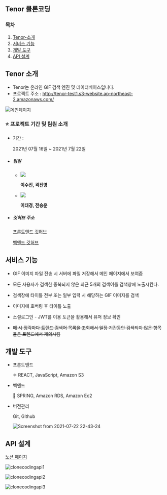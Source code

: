 ## Tenor 클론코딩

### 목차
1.  [Tenor-소개 ](#tenor-소개)
2.  [서비스 기능](#서비스-기능)
3.  [개발 도구](#개발-도구)
4.  [API 설계](#api-설계)

## Tenor 소개

- Tenor는 온라인 GIF 검색 엔진 및 데이터베이스입니다.
- 프로젝트 주소 : http://tenor-test1.s3-website.ap-northeast-2.amazonaws.com/

![메인페이지](http://drive.google.com/uc?export=view&id=1tVLOR02iKlzo7JVV89zdG_AHdZG6d1AA)



### ⭐️ 프로젝트 기간 및 팀원 소개

- 기간 : 

    2021년 07월 16일 ~ 2021년 7월 22일

- ##### 팀원

    - <img src="https://img.shields.io/badge/Front--end-react-9cf"> 

        **이수진, 곽진영**

    - <img src="https://img.shields.io/badge/Back--end-spring-brightgreen"> 

        **이태경, 전승운**

*   ##### **깃허브 주소**

    [프론트엔드 깃허브](https://github.com/Tenor-clone-coding/tenor-front-service)

    [백엔드 깃허브](https://github.com/Tenor-clone-coding/tenor-backend-service-)


##  서비스 기능

- GIF 이미지 파일 전송 시 서버에 파일 저장해서 메인 페이지에서 보여줌

- 모든 사용자가 검색한 중복되지 않은 최근 5개의 검색어를 검색창에 노출시킨다.

- 검색창에 타이틀 전부 또는 일부 입력 시 해당하는 GIF 이미지를 검색

- 이미지에 호버링 후 타이틀 노출

- 소셜로그인 - JWT를 이용 토큰을 활용해서 유저 정보 확인

- ~~매 시 정각마다 트렌드 검색어 목록을 조회해서 일정 기간동안 검색되지 않은 항목들은 트렌드에서 제외시킴~~

      

## 개발 도구

*   프론트엔드 

    ⚛️ REACT️, JavaScript, Amazon S3

*   백엔드 

    🌱 SPRING, Amazon RDS, Amazon Ec2

*   버전관리

    Git, Github

    ![Screenshot from 2021-07-22 22-43-24](http://drive.google.com/uc?export=view&id=1B5xcusOkUuzUIf6A9bFKRd_7TaRT7gce) 

## API 설계

[노션 페이지](https://www.notion.so/d64b923c601941f98ab2b096c3e5c873?v=86252fdc6ce94931814bd93d70cf1b42)

![clonecodingapi1](http://drive.google.com/uc?export=view&id=1k3PwOMUp_AjZPDxX9okDzNPDB_sCKk2O)

![clonecodingapi2](http://drive.google.com/uc?export=view&id=1D_eqzjUSIY2fgqOYkclgrjFKN5bQDS7A)

![clonecodingapi3](http://drive.google.com/uc?export=view&id=1yzmAoQWdZymU1dzAUBtLsVVkOb3Bsib6)

